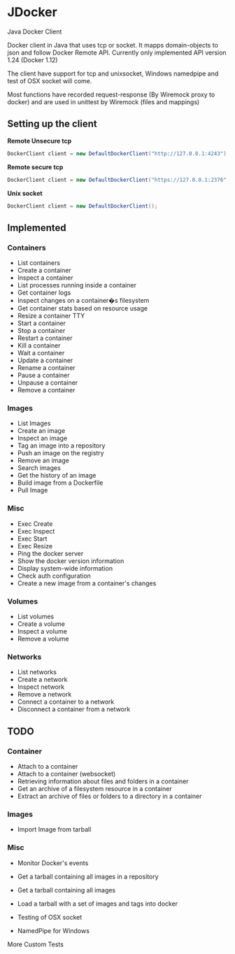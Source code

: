 # JDocker
Java Docker Client

Docker client in Java that uses tcp or socket. It mapps domain-objects to json and follow Docker Remote API.
Currently only implemented API version 1.24 (Docker 1.12)

The client have support for tcp and unixsocket, Windows namedpipe and test of OSX socket will come.

Most functions have recorded request-response (By Wiremock proxy to docker) and are used in unittest by Wiremock (files and mappings)


## Setting up the client

**Remote Unsecure tcp**
```java
DockerClient client = new DefaultDockerClient("http://127.0.0.1:4243");
```
**Remote secure tcp**
```java
DockerClient client = new DefaultDockerClient("https://127.0.0.1:2376", "/path/to/ssl/certs");
```
**Unix socket**
```java
DockerClient client = new DefaultDockerClient();
```



## Implemented

### Containers
* List containers
* Create a container
* Inspect a container
* List processes running inside a container
* Get container logs
* Inspect changes on a container�s filesystem
* Get container stats based on resource usage
* Resize a container TTY
* Start a container
* Stop a container
* Restart a container
* Kill a container
* Wait a container
* Update a container
* Rename a container
* Pause a container
* Unpause a container
* Remove a container


### Images
* List Images
* Create an image
* Inspect an image
* Tag an image into a repository
* Push an image on the registry
* Remove an image
* Search images
* Get the history of an image
* Build image from a Dockerfile
* Pull Image


### Misc
* Exec Create
* Exec Inspect
* Exec Start
* Exec Resize
* Ping the docker server
* Show the docker version information
* Display system-wide information
* Check auth configuration
* Create a new image from a container's changes


### Volumes
* List volumes
* Create a volume
* Inspect a volume
* Remove a volume


### Networks
* List networks
* Create a network
* Inspect network
* Remove a network
* Connect a container to a network
* Disconnect a container from a network

## TODO

### Container
* Attach to a container
* Attach to a container (websocket)
* Retrieving information about files and folders in a container
* Get an archive of a filesystem resource in a container
* Extract an archive of files or folders to a directory in a container


### Images
* Import Image from tarball

### Misc
* Monitor Docker's events
* Get a tarball containing all images in a repository
* Get a tarball containing all images
* Load a tarball with a set of images and tags into docker



* Testing of OSX socket
* NamedPipe for Windows

More Custom Tests
